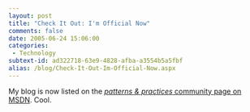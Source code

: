 ```yaml
---
layout: post
title: "Check It Out: I'm Official Now"
comments: false
date: 2005-06-24 15:06:00
categories:
 - Technology
subtext-id: ad322718-63e9-4828-afba-a3554b5a5fbf
alias: /blog/Check-It-Out-Im-Official-Now.aspx
---
```



My blog is now listed on the [_patterns & practices_ community page on MSDN](http://msdn.microsoft.com/practices/Comm/default.aspx). Cool. 
